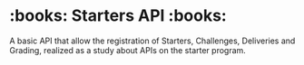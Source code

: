 <h1>:books:	Starters API :books:	</h1>
A basic API that allow the registration of Starters, Challenges, Deliveries and Grading, realized as a study about APIs on the starter program.
